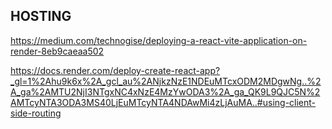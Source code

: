 ## HOSTING

https://medium.com/technogise/deploying-a-react-vite-application-on-render-8eb9caeaa502


https://docs.render.com/deploy-create-react-app?_gl=1%2Ahu9k6x%2A_gcl_au%2ANjkzNzE1NDEuMTcxODM2MDgwNg..%2A_ga%2AMTU2NjI3NTgxNC4xNzE4MzYwODA3%2A_ga_QK9L9QJC5N%2AMTcyNTA3ODA3MS40LjEuMTcyNTA4NDAwMi4zLjAuMA..#using-client-side-routing